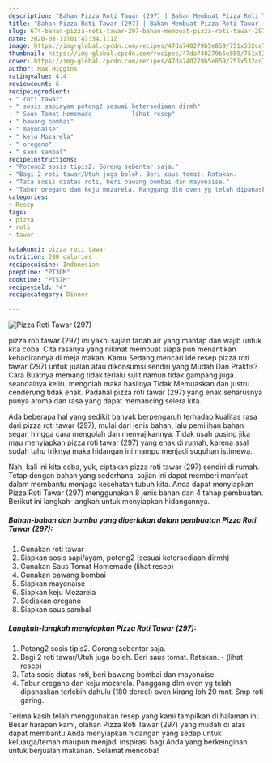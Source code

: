 ```yaml
---
description: "Bahan Pizza Roti Tawar (297) | Bahan Membuat Pizza Roti Tawar (297) Yang Sedap"
title: "Bahan Pizza Roti Tawar (297) | Bahan Membuat Pizza Roti Tawar (297) Yang Sedap"
slug: 674-bahan-pizza-roti-tawar-297-bahan-membuat-pizza-roti-tawar-297-yang-sedap
date: 2020-08-11T01:47:34.111Z
image: https://img-global.cpcdn.com/recipes/47da740279b5e859/751x532cq70/pizza-roti-tawar-297-foto-resep-utama.jpg
thumbnail: https://img-global.cpcdn.com/recipes/47da740279b5e859/751x532cq70/pizza-roti-tawar-297-foto-resep-utama.jpg
cover: https://img-global.cpcdn.com/recipes/47da740279b5e859/751x532cq70/pizza-roti-tawar-297-foto-resep-utama.jpg
author: Max Higgins
ratingvalue: 4.4
reviewcount: 6
recipeingredient:
- " roti tawar"
- " sosis sapiayam potong2 sesuai ketersediaan dirmh"
- " Saus Tomat Homemade           lihat resep"
- " bawang bombai"
- " mayonaise"
- " keju Mozarela"
- " oregano"
- " saus sambal"
recipeinstructions:
- "Potong2 sosis tipis2. Goreng sebentar saja."
- "Bagi 2 roti tawar/Utuh juga boleh. Beri saus tomat. Ratakan.           (lihat resep)"
- "Tata sosis diatas roti, beri bawang bombai dan mayonaise."
- "Tabur oregano dan keju mozarela. Panggang dlm oven yg telah dipanaskan terlebih dahulu (180 dercel) oven kirang lbh 20 mnt. Smp roti garing."
categories:
- Resep
tags:
- pizza
- roti
- tawar

katakunci: pizza roti tawar 
nutrition: 280 calories
recipecuisine: Indonesian
preptime: "PT30M"
cooktime: "PT57M"
recipeyield: "4"
recipecategory: Dinner

---
```



![Pizza Roti Tawar (297)](https://img-global.cpcdn.com/recipes/47da740279b5e859/751x532cq70/pizza-roti-tawar-297-foto-resep-utama.jpg)


pizza roti tawar (297) ini yakni sajian tanah air yang mantap dan wajib untuk kita coba. Cita rasanya yang nikmat membuat siapa pun menantikan kehadirannya di meja makan.
Kamu Sedang mencari ide resep pizza roti tawar (297) untuk jualan atau dikonsumsi sendiri yang Mudah Dan Praktis? Cara Buatnya memang tidak terlalu sulit namun tidak gampang juga. seandainya keliru mengolah maka hasilnya Tidak Memuaskan dan justru cenderung tidak enak. Padahal pizza roti tawar (297) yang enak seharusnya punya aroma dan rasa yang dapat memancing selera kita.

Ada beberapa hal yang sedikit banyak berpengaruh terhadap kualitas rasa dari pizza roti tawar (297), mulai dari jenis bahan, lalu pemilihan bahan segar, hingga cara mengolah dan menyajikannya. Tidak usah pusing jika mau menyiapkan pizza roti tawar (297) yang enak di rumah, karena asal sudah tahu triknya maka hidangan ini mampu menjadi suguhan istimewa.




Nah, kali ini kita coba, yuk, ciptakan pizza roti tawar (297) sendiri di rumah. Tetap dengan bahan yang sederhana, sajian ini dapat memberi manfaat dalam membantu menjaga kesehatan tubuh kita. Anda dapat menyiapkan Pizza Roti Tawar (297) menggunakan 8 jenis bahan dan 4 tahap pembuatan. Berikut ini langkah-langkah untuk menyiapkan hidangannya.

<!--inarticleads1-->

##### Bahan-bahan dan bumbu yang diperlukan dalam pembuatan Pizza Roti Tawar (297):

1. Gunakan  roti tawar
1. Siapkan  sosis sapi/ayam, potong2 (sesuai ketersediaan dirmh)
1. Gunakan  Saus Tomat Homemade           (lihat resep)
1. Gunakan  bawang bombai
1. Siapkan  mayonaise
1. Siapkan  keju Mozarela
1. Sediakan  oregano
1. Siapkan  saus sambal




<!--inarticleads2-->

##### Langkah-langkah menyiapkan Pizza Roti Tawar (297):

1. Potong2 sosis tipis2. Goreng sebentar saja.
1. Bagi 2 roti tawar/Utuh juga boleh. Beri saus tomat. Ratakan. -           (lihat resep)
1. Tata sosis diatas roti, beri bawang bombai dan mayonaise.
1. Tabur oregano dan keju mozarela. Panggang dlm oven yg telah dipanaskan terlebih dahulu (180 dercel) oven kirang lbh 20 mnt. Smp roti garing.




Terima kasih telah menggunakan resep yang kami tampilkan di halaman ini. Besar harapan kami, olahan Pizza Roti Tawar (297) yang mudah di atas dapat membantu Anda menyiapkan hidangan yang sedap untuk keluarga/teman maupun menjadi inspirasi bagi Anda yang berkeinginan untuk berjualan makanan. Selamat mencoba!
